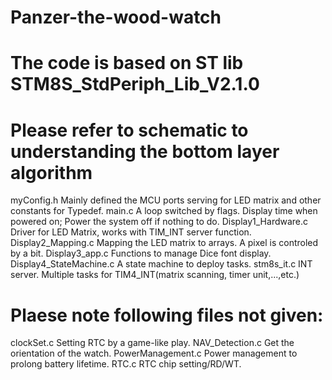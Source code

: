 # Panzer-the-wood-watch
# The code is based on ST lib STM8S_StdPeriph_Lib_V2.1.0
# Please refer to schematic to understanding the bottom layer algorithm
myConfig.h                Mainly defined the MCU ports serving for LED matrix and other constants for Typedef.
main.c                    A loop switched by flags. Display time when powered on; Power the system off if nothing to do.
Display1_Hardware.c       Driver for LED Matrix, works with TIM_INT server function.
Display2_Mapping.c        Mapping the LED matrix to arrays. A pixel is controled by a bit.
Display3_app.c            Functions to manage Dice font display.
Display4_StateMachine.c   A state machine to deploy tasks.
stm8s_it.c                INT server. Multiple tasks for TIM4_INT(matrix scanning, timer unit,...,etc.)
# Plaese note following files not given:
clockSet.c                Setting RTC by a game-like play.
NAV_Detection.c           Get the orientation of the watch.
PowerManagement.c         Power management to prolong battery lifetime.
RTC.c                     RTC chip setting/RD/WT.
